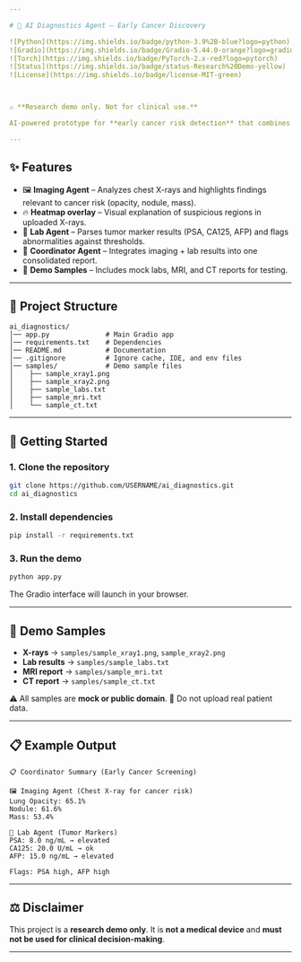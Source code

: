 ```yaml
---

# 🏥 AI Diagnostics Agent – Early Cancer Discovery  

![Python](https://img.shields.io/badge/python-3.9%2B-blue?logo=python)  
![Gradio](https://img.shields.io/badge/Gradio-5.44.0-orange?logo=gradio)  
![Torch](https://img.shields.io/badge/PyTorch-2.x-red?logo=pytorch)  
![Status](https://img.shields.io/badge/status-Research%20Demo-yellow)  
![License](https://img.shields.io/badge/license-MIT-green)  



⚠️ **Research demo only. Not for clinical use.**

AI-powered prototype for **early cancer risk detection** that combines **imaging analysis + lab markers** into a single explainable summary.

---
```


## ✨ Features

* 🖼 **Imaging Agent** – Analyzes chest X-rays and highlights findings relevant to cancer risk (opacity, nodule, mass).
* 🔥 **Heatmap overlay** – Visual explanation of suspicious regions in uploaded X-rays.
* 🧪 **Lab Agent** – Parses tumor marker results (PSA, CA125, AFP) and flags abnormalities against thresholds.
* 🤝 **Coordinator Agent** – Integrates imaging + lab results into one consolidated report.
* 📂 **Demo Samples** – Includes mock labs, MRI, and CT reports for testing.

---

## 📂 Project Structure

```
ai_diagnostics/
│── app.py              # Main Gradio app
│── requirements.txt    # Dependencies
│── README.md           # Documentation
│── .gitignore          # Ignore cache, IDE, and env files
│── samples/            # Demo sample files
│    ├── sample_xray1.png
│    ├── sample_xray2.png
│    ├── sample_labs.txt
│    ├── sample_mri.txt
│    └── sample_ct.txt
```

---

## 🚀 Getting Started

### 1. Clone the repository

```bash
git clone https://github.com/USERNAME/ai_diagnostics.git
cd ai_diagnostics
```

### 2. Install dependencies

```bash
pip install -r requirements.txt
```

### 3. Run the demo

```bash
python app.py
```

The Gradio interface will launch in your browser.

---

## 🧪 Demo Samples

* **X-rays** → `samples/sample_xray1.png`, `sample_xray2.png`
* **Lab results** → `samples/sample_labs.txt`
* **MRI report** → `samples/sample_mri.txt`
* **CT report** → `samples/sample_ct.txt`

⚠️ All samples are **mock or public domain**.
🚫 Do not upload real patient data.

---

## 📋 Example Output

```
📋 Coordinator Summary (Early Cancer Screening)

🖼️ Imaging Agent (Chest X-ray for cancer risk)
Lung Opacity: 65.1%
Nodule: 61.6%
Mass: 53.4%

🧪 Lab Agent (Tumor Markers)
PSA: 8.0 ng/mL → elevated
CA125: 20.0 U/mL → ok
AFP: 15.0 ng/mL → elevated

Flags: PSA high, AFP high
```

---

## ⚖️ Disclaimer

This project is a **research demo only**.
It is **not a medical device** and **must not be used for clinical decision-making**.

---
